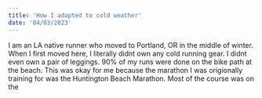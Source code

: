 ```yaml
---
title: 'How I adapted to cold weather'
date: '04/03/2023'
---
```


I am an LA native runner who moved to Portland, OR in the middle of winter. When I first moved here, I literally didnt own any cold running gear. I didnt even own a pair of leggings. 90% of my runs were done on the bike path at the beach. This was okay for me because the marathon I was origionally training for was the Huntington Beach Marathon. Most of the course was on the 

